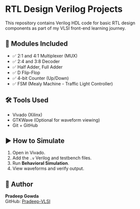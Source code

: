 # RTL Design Verilog Projects

This repository contains Verilog HDL code for basic RTL design components as part of my VLSI front-end learning journey.

## 📁 Modules Included

- ✅ 2:1 and 4:1 Multiplexer (MUX)
- ✅ 2:4 and 3:8 Decoder
- ✅ Half Adder, Full Adder
- ✅ D Flip-Flop
- ✅ 4-bit Counter (Up/Down)
- ✅ FSM (Mealy Machine - Traffic Light Controller)

## 🛠 Tools Used

- Vivado (Xilinx)
- GTKWave (Optional for waveform viewing)
- Git + GitHub

## ▶️ How to Simulate

1. Open in Vivado.
2. Add the `.v` Verilog and testbench files.
3. Run **Behavioral Simulation**.
4. View waveforms and verify output.

## 📌 Author

**Pradeep Gowda**  
GitHub: [Pradeep-VLSI](https://github.com/Pradeep-VLSI)




